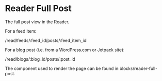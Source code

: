 # Reader Full Post

The full post view in the Reader.

For a feed item:

/read/feeds/:feed_id/posts/:feed_item_id

For a blog post (i.e. from a WordPress.com or Jetpack site):

/read/blogs/:blog_id/posts/:post_id

The component used to render the page can be found in blocks/reader-full-post.